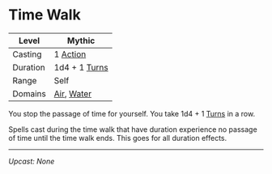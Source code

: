 # Time Walk

| Level    | Mythic                                                                             |
| -------- | ---------------------------------------------------------------------------------- |
| Casting  | 1 [Action](../../../../Game%20Procedures/Action.md)                                |
| Duration | 1d4 + 1 [Turns](../../../../Game%20Procedures/Turn.md)                             |
| Range    | Self                                                                               |
| Domains  | [Air](../../Spell%20Domains/Air.md), [Water](../../Spell%20Domains/Water.md) |

You stop the passage of time for yourself. You take 1d4 + 1 [Turns](../../../../Game%20Procedures/Turn.md) in a row.

Spells cast during the time walk that have duration experience no passage of time until the time walk ends. This goes for all duration effects.

---
*Upcast: None*
